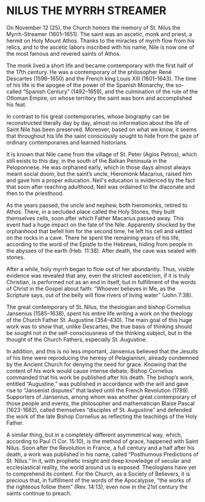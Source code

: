# NILUS THE MYRRH STREAMER

On November 12 (25), the Church honors the memory of St. Nilus the Myrrh-Streamer (1601–1651). The saint was an ascetic, monk and priest, a hermit on Holy Mount Athos. Thanks to the miracles of myrrh flow from his relics, and to the ascetic labors inscribed with his name, Nile is now one of the most famous and revered saints of Athos.

The monk lived a short life and became contemporary with the first half of the 17th century. He was a contemporary of the philosopher René Descartes (1596–1650) and the French king Louis XIII (1601–1643). The time of his life is the apogee of the power of the Spanish Monarchy, the so-called “Spanish Century” (1492–1659), and the culmination of the rule of the Ottoman Empire, on whose territory the saint was born and accomplished his feat.

In contrast to his great contemporaries, whose biography can be reconstructed literally day by day, almost no information about the life of Saint Nile has been preserved. Moreover, based on what we know, it seems that throughout his life the saint consciously sought to hide from the gaze of ordinary contemporaries and learned historians.

It is known that Nile came from the village of St. Peter (Agios Petros), which still exists to this day, in the south of the Balkan Peninsula in the Peloponnese. He was orphaned early, which in those days almost always meant social doom, but the saint’s uncle, Hieromonk Macarius, raised him and gave him a proper education. Neil's education is evidenced by the fact that soon after reaching adulthood, Neil was ordained to the diaconate and then to the priesthood.

As the years passed, the uncle and nephew, both hieromonks, retired to Athos. There, in a secluded place called the Holy Stones, they built themselves cells, soon after which Father Macarius passed away. This event had a huge impact on the fate of the Nile. Apparently shocked by the orphanhood that befell him for the second time, he left his cell and settled on the rocks in a cave. There he spent the remaining years of his life, according to the word of the Epistle to the Hebrews, hiding from people in the abysses of the earth (Heb. 11:38). After death, the cave was sealed with stones.

After a while, holy myrrh began to flow out of her abundantly. Thus, visible evidence was revealed that any, even the strictest asceticism, if it is truly Christian, is performed not as an end in itself, but in fulfillment of the words of Christ in the Gospel about faith: “Whoever believes in Me, as the Scripture says, out of the belly will flow rivers of living water” (John 7:38).

The great contemporary of St. Nilus, the theologian and bishop Cornelius Jansenius (1585–1638), spent his entire life writing a work on the theology of the Church Father St. Augustine (354–430). The main goal of this huge work was to show that, unlike Descartes, the true basis of thinking should be sought not in the self-consciousness of the thinking subject, but in the thought of the Church Fathers, especially St. Augustine.

In addition, and this is no less important, Jansenius believed that the Jesuits of his time were reproducing the heresy of Pelagianism, already condemned by the Ancient Church for denying the need for grace. Knowing that the content of his work would cause intense debate, Bishop Cornelius commanded that his work be published after his death. The bishop’s work, entitled “Augustine,” was published in accordance with the will and gave rise to “Jansenist disputes” that lasted until the French Revolution (1789). Supporters of Jansenius, among whom was another great contemporary of those people and events, the philosopher and mathematician Blaise Pascal (1623-1662), called themselves “disciples of St. Augustine” and defended the work of the late Bishop Cornelius as reflecting the teachings of the Holy Father.

A similar thing, but in a completely different asymmetrical way, which, according to Paul (1 Cor. 15:10), is the method of grace, happened with Saint Nilus. Soon after the Revolution in France, a full century and a half after his death, a work was published in his name, called “Posthumous Predictions of St. Nilus.” In it, with prophetic insight and deep knowledge of secular and ecclesiastical reality, the world around us is exposed. Theologians have yet to comprehend its content. For the Church, as a Society of Believers, it is precious that, in fulfillment of the words of the Apocalypse, “the works of the righteous follow them” (Rev. 14:13), even now in the 21st century the saints continue to preach.

